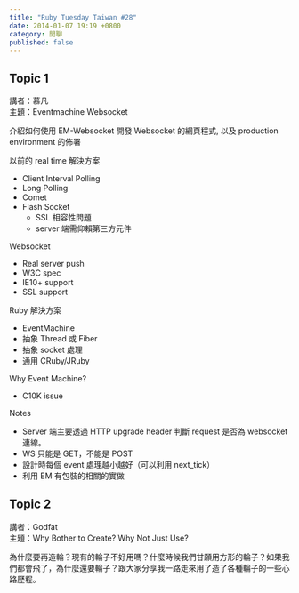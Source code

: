 ```yaml
---
title: "Ruby Tuesday Taiwan #28"
date: 2014-01-07 19:19 +0800
category: 閒聊
published: false
---
```


## Topic 1

講者：慕凡  
主題：Eventmachine Websocket

介紹如何使用 EM-Websocket 開發 Websocket 的網頁程式, 以及 production environment 的佈署

以前的 real time 解決方案

*   Client Interval Polling
*   Long Polling
*   Comet
*   Flash Socket
    *   SSL 相容性問題
    *   server 端需仰賴第三方元件

Websocket

*   Real server push
*   W3C spec
*   IE10+ support
*   SSL support

Ruby 解決方案

*   EventMachine
*   抽象 Thread 或 Fiber
*   抽象 socket 處理
*   通用 CRuby/JRuby

Why Event Machine?

*   C10K issue

Notes

*   Server 端主要透過 HTTP upgrade header 判斷 request 是否為 websocket 連線。
*   WS 只能是 GET，不能是 POST
*   設計時每個 event 處理越小越好（可以利用 next_tick）
*   利用 EM 有包裝的相關的實做

## Topic 2

講者：Godfat  
主題：Why Bother to Create? Why Not Just Use?

為什麼要再造輪？現有的輪子不好用嗎？什麼時候我們甘願用方形的輪子？如果我們都會飛了，為什麼還要輪子？跟大家分享我一路走來用了造了各種輪子的一些心路歷程。












